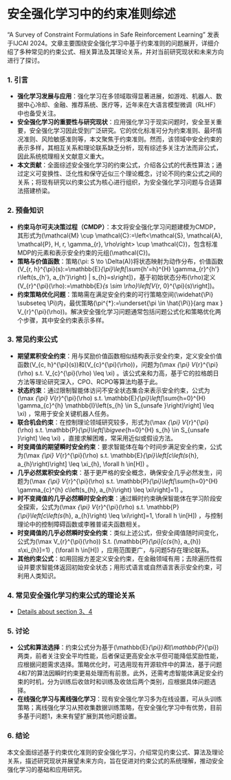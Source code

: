 # 安全强化学习中的约束准则综述

“A Survey of Constraint Formulations in Safe Reinforcement Learning” 发表于IJCAI 2024。文章主要围绕安全强化学习中基于约束准则的问题展开，详细介绍了多种常见的约束公式、相关算法及其理论关系，并对当前研究现状和未来方向进行了探讨。

### 1. 引言
- **强化学习发展与应用**：强化学习在多领域取得显著进展，如游戏、机器人、数据中心冷却、金融、推荐系统、医疗等，近年来在大语言模型微调（RLHF）中也备受关注。
- **安全强化学习的重要性与研究现状**：应用强化学习于现实问题时，安全至关重要，安全强化学习因此受到广泛研究。它的优化标准可分为约束准则、最坏情况准则、风险敏感准则等，本文聚焦于约束准则。然而，该领域中安全约束的表示多样，其相互关系和理论联系缺乏分析，现有综述多关注方法而非公式，因此系统梳理相关文献意义重大。
- **本文贡献**：全面综述安全强化学习的约束公式，介绍各公式的代表性算法；通过定义可变换性、泛化性和保守近似三个理论概念，讨论不同约束公式之间的关系；将现有研究以约束公式为核心进行组织，为安全强化学习问题与合适算法搭建桥梁。

### 2. 预备知识
- **约束马尔可夫决策过程（CMDP）**：本文将安全强化学习问题建模为CMDP，其形式为\(\mathcal{M} \cup \mathcal{C}:=\left<\mathcal{S}, \mathcal{A}, \mathcal{P}, H, r, \gamma_{r}, \rho\right> \cup \mathcal{C}\)，包含标准MDP的元素和表示安全约束的元组\(\mathcal{C}\)。
- **策略与价值函数**：策略\(\pi: S \to \Delta(A)\)将状态映射为动作分布，价值函数\(V_{r, h}^{\pi}(s):=\mathbb{E}_{\pi}\left[\sum_{h'=h}^{H} \gamma_{r}^{h'} r\left(s_{h'}, a_{h'}\right) | s_{h}=s\right]\)，基于初始状态分布\(\rho\)定义\(V_{r}^{\pi}(\rho):=\mathbb{E}_{s \sim \rho}\left[V_{r, 0}^{\pi}(s)\right]\)。
- **约束策略优化问题**：策略需在满足安全约束的可行策略空间\(\widehat{\Pi} \subseteq \Pi\)内，最优策略\(\pi^{*}:=\underset{\pi \in \hat{\Pi}}{arg max } V_{r}^{\pi}(\rho)\)。解决安全强化学习问题通常包括问题公式化和策略优化两个步骤，其中安全约束表示多样。

### 3. 常见约束公式
- **期望累积安全约束**：用与奖励价值函数相似结构表示安全约束，定义安全价值函数\(V_{c, h}^{\pi}(s)\)和\(V_{c}^{\pi}(\rho)\)，问题为\(\max _{\pi} V_{r}^{\pi}(\rho) s.t. V_{c}^{\pi}(\rho) \leq \xi\) 。该公式亲和力高，基于它的拉格朗日方法等理论研究深入，CPO、RCPO等算法均基于此。
- **状态约束**：通过限制智能体访问不安全状态集合来表示安全约束，公式为\(\max _{\pi} V_{r}^{\pi}(\rho) s.t. \mathbb{E}_{\pi}\left[\sum_{h=0}^{H} \gamma_{c}^{h} \mathbb{I}\left(s_{h} \in S_{unsafe }\right)\right] \leq \xi\) ，常用于安全关键机器人任务。
- **联合机会约束**：在控制理论领域研究较多，形式为\(\max _{\pi} V_{r}^{\pi}(\rho) s.t. \mathbb{P}_{\pi}\left[\bigvee_{h=0}^{H} s_{h} \in S_{unsafe }\right] \leq \xi\) ，直接求解困难，常采用近似或假设方法。
- **时变阈值的期望瞬时安全约束**：要求智能体在每个时间步满足安全约束，公式为\(\max _{\pi} V_{r}^{\pi}(\rho) s.t. \mathbb{E}_{\pi}\left[c\left(s_{h}, a_{h}\right)\right] \leq \xi_{h}, \forall h \in[H]\) 。
- **几乎必然累积安全约束**：基于更严格的安全概念，确保安全几乎必然发生，问题为\(\max _{\pi} V_{r}^{\pi}(\rho) s.t. \mathbb{P}_{\pi}\left[\sum_{h=0}^{H} \gamma_{c}^{h} c\left(s_{h}, a_{h}\right) \leq \xi\right]=1\) 。
- **时不变阈值的几乎必然瞬时安全约束**：通过瞬时约束确保智能体在学习阶段安全探索，公式为\(\max _{\pi} V_{r}^{\pi}(\rho) s.t. \mathbb{P}_{\pi}\left[c\left(s_{h}, a_{h}\right) \leq \xi\right]=1, \forall h \in[H]\) ，与控制理论中的控制障碍函数或李雅普诺夫函数相关。
- **时变阈值的几乎必然瞬时安全约束**：类似上述公式，但安全阈值随时间变化，公式为\(\max V_{r}^{\pi}(\rho)\) S.t. \(\mathbb{P}_{\pi}[c(s_{h}, a_{h}) ≤\xi_{h}]=1\) , \(\forall h \in[H]\) ，应用范围更广，与问题5存在理论联系。
- **其他约束公式**：如用回报方差定义安全约束，在金融领域有用；去除遍历性假设并要求智能体返回初始安全状态；用形式语言或自然语言表示安全约束，可利用人类知识。

### 4. 常见安全强化学习约束公式的理论关系
- [Details about section 3、4](SafeRL/more2024.md)


### 5. 讨论
- **公式和算法选择**：约束公式分为基于\(\mathbb{E}_{\pi}\)和\(\mathbb{P}_{\pi}\)两类，前者关注安全平均性能，后者保证更高安全水平但可能降低奖励性能，应根据问题需求选择。策略优化时，可选用现有开源软件中的算法，基于问题4和7的算法因瞬时约束更易处理而有前景。此外，还需考虑智能体满足安全约束的时机，分为训练后收敛时和训练及收敛后两个类别，应根据具体问题选择。
- **在线强化学习与离线强化学习**：现有安全强化学习多为在线设置，可从头训练策略；离线强化学习从预收集数据训练策略，在安全强化学习中有优势，目前多基于问题1，未来有望扩展到其他问题设置。

### 6. 结论
本文全面综述基于约束优化准则的安全强化学习，介绍常见约束公式、算法及理论关系，描述研究现状并展望未来方向，旨在促进对约束公式的系统理解，推动安全强化学习的基础和应用研究。 